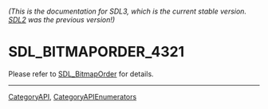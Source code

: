 ###### (This is the documentation for SDL3, which is the current stable version. [SDL2](https://wiki.libsdl.org/SDL2/) was the previous version!)
# SDL_BITMAPORDER_4321

Please refer to [SDL_BitmapOrder](SDL_BitmapOrder) for details.

----
[CategoryAPI](CategoryAPI), [CategoryAPIEnumerators](CategoryAPIEnumerators)

